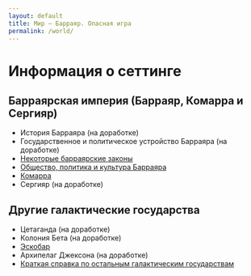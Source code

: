 ```yaml
---
layout: default
title: Мир — Барраяр. Опасная игра
permalink: /world/
---
```


# Информация о сеттинге

## Барраярская империя (Барраяр, Комарра и Сергияр)

- История Барраяра (на доработке)
- Государственное и политическое устройство Барраяра (на доработке)
- [Некоторые барраярские законы](/world/brr-law/)
- [Общество, политика и культура Барраяра](/world/brr-social/)
- [Комарра](/world/komarr/)
- Сергияр (на доработке)

## Другие галактические государства

- Цетаганда (на доработке)
- Колония Бета (на доработке)
- [Эскобар](/world/escobar/)
- Архипелаг Джексона (на доработке)
- [Краткая справка по остальным галактическим государствам](/world/others)
